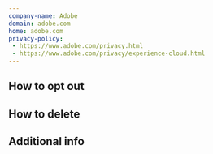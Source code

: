 ```yaml
---
company-name: Adobe
domain: adobe.com
home: adobe.com
privacy-policy:
 - https://www.adobe.com/privacy.html
 - https://www.adobe.com/privacy/experience-cloud.html
---
```

## How to opt out




## How to delete




## Additional info











